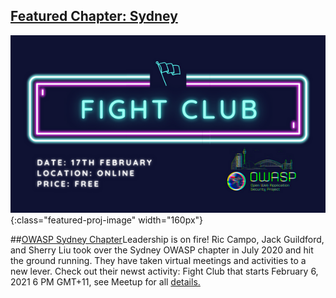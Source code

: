 
## [Featured Chapter: Sydney](#)

![Fight Club Flyer](/assets/images/content/FightClub.jpeg){:class="featured-proj-image" width="160px"}

##[OWASP Sydney Chapter](https://owasp.org/www-chapter-sydney/)Leadership is on fire!  Ric Campo, Jack Guildford, and Sherry Liu took over the Sydney OWASP chapter in July 2020 and hit the ground running.  They have taken virtual meetings and activities to a new lever.  Check out their newst activity: Fight Club that starts February 6, 2021 6 PM GMT+11, see Meetup for all [details.](https://www.meetup.com/OWASP-Sydney-Chapter/)
